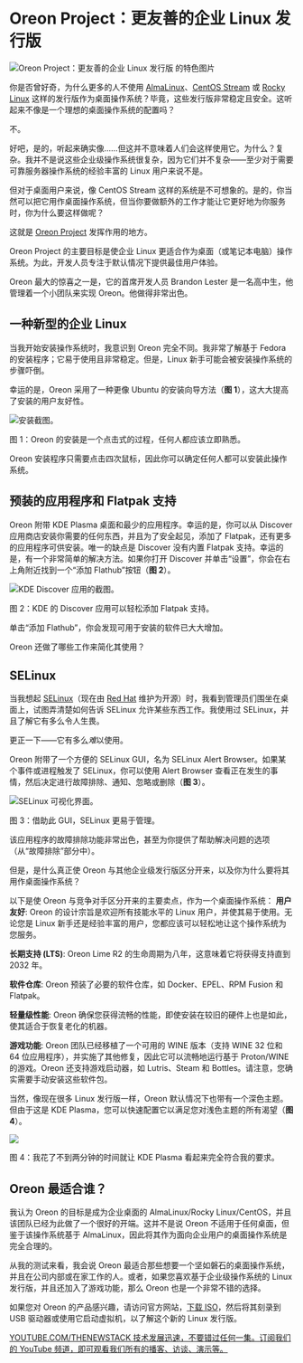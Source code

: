 # Oreon Project：更友善的企业 Linux 发行版

![Oreon Project：更友善的企业 Linux 发行版 的特色图片](https://cdn.thenewstack.io/media/2025/02/c3b1cdcb-oreonhero-1024x643.jpg)

你是否曾好奇，为什么更多的人不使用 [AlmaLinux](https://thenewstack.io/almalinux-10-beta-supports-older-x86-chipsets/)、[CentOS Stream](https://thenewstack.io/back-to-the-future-a-look-at-centos-streams/) 或 [Rocky Linux](https://thenewstack.io/ciq-unveils-a-version-of-rocky-linux-for-the-enterprise/) 这样的发行版作为桌面操作系统？毕竟，这些发行版非常稳定且安全。这听起来不像是一个理想的桌面操作系统的配置吗？

不。

好吧，是的，听起来确实像……但这并不意味着人们会这样使用它。为什么？复杂。我并不是说这些企业级操作系统很复杂，因为它们并不复杂——至少对于需要可靠服务器操作系统的经验丰富的 Linux 用户来说不是。

但对于桌面用户来说，像 CentOS Stream 这样的系统是不可想象的。是的，你当然可以把它用作桌面操作系统，但当你要做额外的工作才能让它更好地为你服务时，你为什么要这样做呢？

这就是 [Oreon Project](https://oreonproject.org/oreon-10/) 发挥作用的地方。

Oreon Project 的主要目标是使企业 Linux 更适合作为桌面（或笔记本电脑）操作系统。为此，开发人员专注于默认情况下提供最佳用户体验。

Oreon 最大的惊喜之一是，它的首席开发人员 Brandon Lester 是一名高中生，他管理着一个小团队来实现 Oreon。他做得非常出色。

## 一种新型的企业 Linux

当我开始安装操作系统时，我意识到 Oreon 完全不同。我非常了解基于 Fedora 的安装程序；它易于使用且非常稳定。但是，Linux 新手可能会被安装操作系统的步骤吓倒。

幸运的是，Oreon 采用了一种更像 Ubuntu 的安装向导方法（**图 1**），这大大提高了安装的用户友好性。

![安装截图。](https://cdn.thenewstack.io/media/2025/02/af2d0230-oreoninstall.jpg)

图 1：Oreon 的安装是一个点击式的过程，任何人都应该立即熟悉。

Oreon 安装程序只需要点击四次鼠标，因此你可以确定任何人都可以安装此操作系统。

## 预装的应用程序和 Flatpak 支持

Oreon 附带 KDE Plasma 桌面和最少的应用程序。幸运的是，你可以从 Discover 应用商店安装你需要的任何东西，并且为了安全起见，添加了 Flatpak，还有更多的应用程序可供安装。唯一的缺点是 Discover 没有内置 Flatpak 支持。幸运的是，有一个非常简单的解决方法。如果你打开 Discover 并单击“设置”，你会在右上角附近找到一个“添加 Flathub”按钮（**图 2**）。

![KDE Discover 应用的截图。](https://cdn.thenewstack.io/media/2025/02/1afc55a4-oreondiscover.jpg)

图 2：KDE 的 Discover 应用可以轻松添加 Flatpak 支持。

单击“添加 Flathub”，你会发现可用于安装的软件已大大增加。

Oreon 还做了哪些工作来简化其使用？

## SELinux

当我想起 [SELinux](https://www.redhat.com/en/topics/linux/what-is-selinux)（现在由 [Red Hat](https://www.openshift.com/try?utm_content=inline+mention) 维护为开源）时，我看到管理员们围坐在桌面上，试图弄清楚如何告诉 SELinux 允许某些东西工作。我使用过 SELinux，并且了解它有多么令人生畏。

更正一下——它有多么*难*以使用。

Oreon 附带了一个方便的 SELinux GUI，名为 SELinux Alert Browser。如果某个事件或进程触发了 SELinux，你可以使用 Alert Browser 查看正在发生的事情，然后决定进行故障排除、通知、忽略或删除（**图 3**）。

![SELinux 可视化界面。](https://cdn.thenewstack.io/media/2025/02/34312d92-oreonselinux.jpg)

图 3：借助此 GUI，SELinux 更易于管理。

该应用程序的故障排除功能非常出色，甚至为你提供了帮助解决问题的选项（从“故障排除”部分中）。

但是，是什么真正使 Oreon 与其他企业级发行版区分开来，以及你为什么要将其用作桌面操作系统？

以下是使 Oreon 与竞争对手区分开来的主要卖点，作为一个桌面操作系统：
**用户友好**: Oreon 的设计宗旨是欢迎所有技能水平的 Linux 用户，并使其易于使用。无论您是 Linux 新手还是经验丰富的用户，您都应该可以轻松地让这个操作系统为您服务。

**长期支持 (LTS)**: Oreon Lime R2 的生命周期为八年，这意味着它将获得支持直到 2032 年。

**软件仓库**: Oreon 预装了必要的软件仓库，如 Docker、EPEL、RPM Fusion 和 Flatpak。

**轻量级性能**: Oreon 确保您获得流畅的性能，即使安装在较旧的硬件上也是如此，使其适合于恢复老化的机器。

**游戏功能**: Oreon 团队已经移植了一个可用的 WINE 版本（支持 WINE 32 位和 64 位应用程序），并实施了其他修复，因此它可以流畅地运行基于 Proton/WINE 的游戏。Oreon 还支持游戏启动器，如 Lutris、Steam 和 Bottles。请注意，您确实需要手动安装这些软件包。

当然，像现在很多 Linux 发行版一样，Oreon 默认情况下也带有一个深色主题。但由于这是 KDE Plasma，您可以快速配置它以满足您对浅色主题的所有渴望（**图 4**）。

![](https://cdn.thenewstack.io/media/2025/02/c3b1cdcb-oreonhero.jpg)

图 4：我花了不到两分钟的时间就让 KDE Plasma 看起来完全符合我的要求。

## Oreon 最适合谁？

我认为 Oreon 的目标是成为企业桌面的 AlmaLinux/Rocky Linux/CentOS，并且该团队已经为此做了一个很好的开端。这并不是说 Oreon 不适用于任何桌面，但鉴于该操作系统基于 AlmaLinux，因此将其作为面向企业用户的桌面操作系统是完全合理的。

从我的测试来看，我会说 Oreon 最适合那些想要一个坚如磐石的桌面操作系统，并且在公司内部或在家工作的人。或者，如果您喜欢基于企业级操作系统的 Linux 发行版，并且还加入了游戏功能，那么 Oreon 也是一个非常不错的选择。

如果您对 Oreon 的产品感兴趣，请访问官方网站，[下载 ISO](https://oreonproject.org/download/)，然后将其刻录到 USB 驱动器或使用它启动虚拟机，以了解这个新的 Linux 发行版。

[
YOUTUBE.COM/THENEWSTACK
技术发展迅速，不要错过任何一集。订阅我们的 YouTube
频道，即可观看我们所有的播客、访谈、演示等。
](https://youtube.com/thenewstack?sub_confirmation=1)